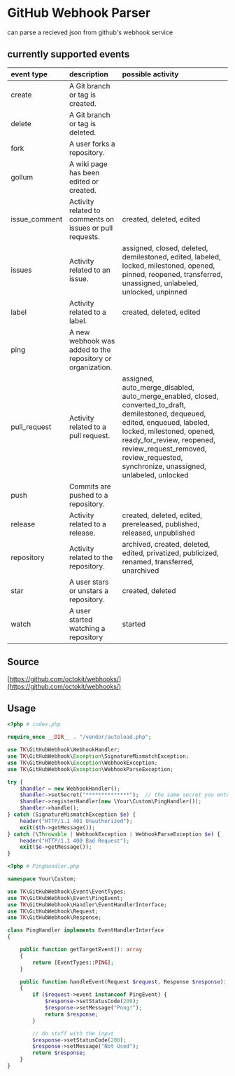 # GitHub Webhook Parser

can parse a recieved json from github's webhook service

## currently supported events

| event type    | description                                                | possible activity                                                                                                                                                                                                                                                                |
| :------------ | :--------------------------------------------------------- | :------------------------------------------------------------------------------------------------------------------------------------------------------------------------------------------------------------------------------------------------------------------------------- |
| create        | A Git branch or tag is created.                            |                                                                                                                                                                                                                                                                                  |
| delete        | A Git branch or tag is deleted.                            |                                                                                                                                                                                                                                                                                  |
| fork          | A user forks a repository.                                 |                                                                                                                                                                                                                                                                                  |
| gollum        | A wiki page has been edited or created.                    |                                                                                                                                                                                                                                                                                  |
| issue_comment | Activity related to comments on issues or pull requests.   | created, deleted, edited                                                                                                                                                                                                                                                         |
| issues        | Activity related to an issue.                              | assigned, closed, deleted, demilestoned, edited, labeled, locked, milestoned, opened, pinned, reopened, transferred, unassigned, unlabeled, unlocked, unpinned                                                                                                                   |
| label         | Activity related to a label.                               | created, deleted, edited                                                                                                                                                                                                                                                         |
| ping          | A new webhook was added to the repository or organization. |                                                                                                                                                                                                                                                                                  |
| pull_request  | Activity related to a pull request.                        | assigned, auto_merge_disabled, auto_merge_enabled, closed, converted_to_draft, demilestoned, dequeued, edited, enqueued, labeled, locked, milestoned, opened, ready_for_review, reopened, review_request_removed, review_requested, synchronize, unassigned, unlabeled, unlocked |
| push          | Commits are pushed to a repository.                        |                                                                                                                                                                                                                                                                                  |
| release       | Activity related to a release.                             | created, deleted, edited, prereleased, published, released, unpublished                                                                                                                                                                                                          |
| repository    | Activity related to the repository.                        | archived, created, deleted, edited, privatized, publicized, renamed, transferred, unarchived                                                                                                                                                                                     |
| star          | A user stars or unstars a repository.                      | created, deleted                                                                                                                                                                                                                                                                 |
| watch         | A user started watching a repository                       | started                                                                                                                                                                                                                                                                          |

## Source

[https://github.com/octokit/webhooks/](https://github.com/octokit/webhooks/)

## Usage

```php
<?php # index.php

require_once __DIR__ . "/vendor/autoload.php";

use TK\GitHubWebhook\WebhookHandler;
use TK\GitHubWebhook\Exception\SignatureMismatchException;
use TK\GitHubWebhook\Exception\WebhookException;
use TK\GitHubWebhook\Exception\WebhookParseException;

try {
    $handler = new WebhookHandler();
    $handler->setSecret("**************");  // the same secret you entered while creating the webhook on github.com
    $handler->registerHandler(new \Your\Custom\PingHandler());
    $handler->handle();
} catch (SignatureMismatchException $e) {
    header("HTTP/1.1 401 Unauthorized");
    exit($th->getMessage());
} catch (\Throwable | WebhookException | WebhookParseException $e) {
    header("HTTP/1.1 400 Bad Request");
    exit($e->getMessage());
}

```

```php
<?php # PingHandler.php

namespace Your\Custom;

use TK\GitHubWebhook\Event\EventTypes;
use TK\GitHubWebhook\Event\PingEvent;
use TK\GitHubWebhook\Handler\EventHandlerInterface;
use TK\GitHubWebhook\Request;
use TK\GitHubWebhook\Response;

class PingHandler implements EventHandlerInterface
{

    public function getTargetEvent(): array
    {
        return [EventTypes::PING];
    }

    public function handleEvent(Request $request, Response $response): Response
    {
        if ($request->event instanceof PingEvent) {
            $response->setStatusCode(200);
            $response->setMessage("Pong!");
            return $response;
        }

        // do stuff with the input
        $response->setStatusCode(200);
        $response->setMessage("Not Used");
        return $response;
    }
}
```